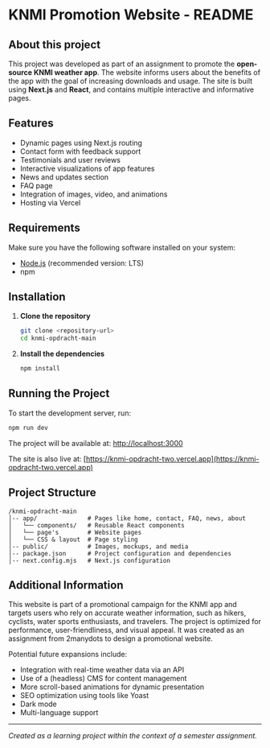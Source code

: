 # KNMI Promotion Website - README

## About this project

This project was developed as part of an assignment to promote the **open-source KNMI weather app**. The website informs users about the benefits of the app with the goal of increasing downloads and usage. The site is built using **Next.js** and **React**, and contains multiple interactive and informative pages.

## Features

* Dynamic pages using Next.js routing
* Contact form with feedback support
* Testimonials and user reviews
* Interactive visualizations of app features
* News and updates section
* FAQ page
* Integration of images, video, and animations
* Hosting via Vercel

## Requirements

Make sure you have the following software installed on your system:

* [Node.js](https://nodejs.org/) (recommended version: LTS)
* npm

## Installation

1. **Clone the repository**

   ```sh
   git clone <repository-url>
   cd knmi-opdracht-main
   ```

2. **Install the dependencies**

   ```sh
   npm install
   ```

## Running the Project

To start the development server, run:

```sh
npm run dev
```

The project will be available at:
[http://localhost:3000](http://localhost:3000)

The site is also live at:
[https://knmi-opdracht-two.vercel.app](https://knmi-opdracht-two.vercel.app)

## Project Structure

```
/knmi-opdracht-main
│-- app/              # Pages like home, contact, FAQ, news, about
│   └── components/   # Reusable React components
│   └── page's        # Website pages
│   └── CSS & layout  # Page styling
│-- public/           # Images, mockups, and media
│-- package.json      # Project configuration and dependencies
│-- next.config.mjs   # Next.js configuration
```

## Additional Information

This website is part of a promotional campaign for the KNMI app and targets users who rely on accurate weather information, such as hikers, cyclists, water sports enthusiasts, and travelers. The project is optimized for performance, user-friendliness, and visual appeal. It was created as an assignment from 2manydots to design a promotional website.

Potential future expansions include:

* Integration with real-time weather data via an API
* Use of a (headless) CMS for content management
* More scroll-based animations for dynamic presentation
* SEO optimization using tools like Yoast
* Dark mode
* Multi-language support

---

*Created as a learning project within the context of a semester assignment.*

